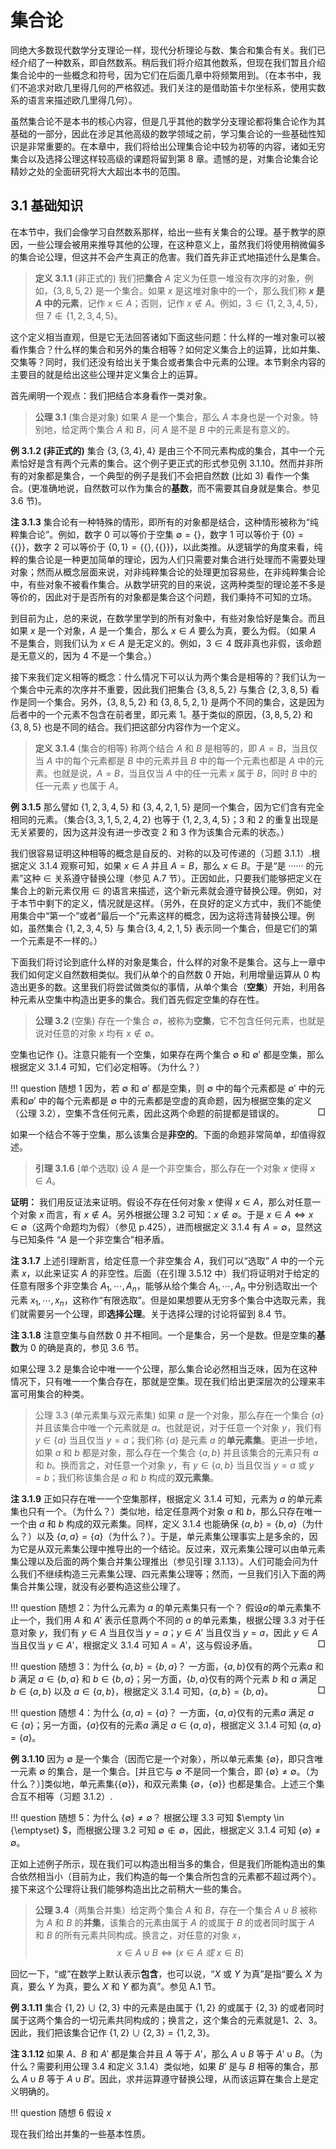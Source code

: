 # 集合论

同绝大多数现代数学分支理论一样，现代分析理论与数、集合和集合有关。我们已经介绍了一种数系，即自然数系。稍后我们将介绍其他数系，但现在我们暂且介绍集合论中的一些概念和符号，因为它们在后面几章中将频繁用到。（在本书中，我们不追求对欧几里得几何的严格叙述。我们关注的是借助笛卡尔坐标系，使用实数系的语言来描述欧几里得几何）。

虽然集合论不是本书的核心内容，但是几乎其他的数学分支理论都将集合论作为其基础的一部分，因此在涉足其他高级的数学领域之前，学习集合论的一些基础性知识是非常重要的。在本章中，我们将给出公理集合论中较为初等的内容，诸如无穷集合以及选择公理这样较高级的课题将留到第 8 章。遗憾的是，对集合论集合论精妙之处的全面研究将大大超出本书的范围。

## 3.1 基础知识

在本节中，我们会像学习自然数系那样，给出一些有关集合的公理。基于教学的原因，一些公理会被用来推导其他的公理，在这种意义上，虽然我们将使用稍微偏多的集合论公理，但这并不会产生真正的危害。我们首先非正式地描述什么是集合。

> **定义 3.1.1** (非正式的) 我们把**集合** $A$ 定义为任意一堆没有次序的对象，例如，$\{3,8,5,2\}$ 是一个集合。如果 $x$ 是这堆对象中的一个，那么我们称 **$x$ 是 $A$ 中的元素**，记作 $x \in A$；否则，记作 $x \notin A$。例如，$3 \in \{1,2,3,4,5\}$，但 $7 \notin \{1,2,3,4,5\}$。

这个定义相当直观，但是它无法回答诸如下面这些问题：什么样的一堆对象可以被看作集合？什么样的集合和另外的集合相等？如何定义集合上的运算，比如并集、交集等？同时，我们还没有给出关于集合或者集合中元素的公理。本节剩余内容的主要目的就是给出这些公理并定义集合上的运算。

首先阐明一个观点：我们把结合本身看作一类对象。

> **公理 3.1** (集合是对象) 如果 $A$ 是一个集合，那么 $A$ 本身也是一个对象。特别地，给定两个集合 $A$ 和 $B$，问 $A$ 是不是 $B$ 中的元素是有意义的。

**例 3.1.2 (非正式的)** 集合 $\{3,\{3,4\},4\}$ 是由三个不同元素构成的集合，其中一个元素恰好是含有两个元素的集合。这个例子更正式的形式参见例 3.1.10。然而并非所有的对象都是集合，一个典型的例子是我们不会把自然数 (比如 $3$) 看作一个集合。(更准确地说，自然数可以作为集合的**基数**，而不需要其自身就是集合。参见 3.6 节)。

**注 3.1.3** 集合论有一种特殊的情形，即所有的对象都是结合，这种情形被称为“纯粹集合论”。例如，数字 $0$ 可以等价于空集 $\emptyset = \{\}$，数字 $1$ 可以等价于 $\{0\}=\{\{\}\}$，数字 $2$ 可以等价于 $\{0,1\} = \{\{\},\{\{\}\}\}$，以此类推。从逻辑学的角度来看，纯粹的集合论是一种更加简单的理论，因为人们只需要对集合进行处理而不需要处理对象；然而从概念层面来说，对非纯粹集合论的处理更加容易些，在非纯粹集合论中，有些对象不被看作集合。从数学研究的目的来说，这两种类型的理论差不多是等价的，因此对于是否所有的对象都是集合这个问题，我们秉持不可知的立场。

到目前为止，总的来说，在数学里学到的所有对象中，有些对象恰好是集合。而且如果 $x$ 是一个对象，$A$ 是一个集合，那么 $x \in A$ 要么为真，要么为假。（如果 $A$ 不是集合，则我们认为 $x \in A$ 是无定义的。例如，$3 \in 4$ 既非真也非假，该命题是无意义的，因为 $4$ 不是一个集合。）

接下来我们定义相等的概念：什么情况下可以认为两个集合是相等的？我们认为一个集合中元素的次序并不重要，因此我们把集合 $\{3,8,5,2\}$ 与集合 $\{2,3,8,5\}$ 看作是同一个集合。另外，$\{3,8,5,2\}$ 和 $\{3,8,5,2,1\}$ 是两个不同的集合，这是因为后者中的一个元素不包含在前者里，即元素 $1$。基于类似的原因，$\{3,8,5,2\}$ 和$\{3,8,5\}$ 也是不同的结合。我们把这部分内容作为一个定义。

> **定义 3.1.4** (集合的相等) 称两个结合 $A$ 和 $B$ 是相等的，即 $A = B$，当且仅当 $A$ 中的每个元素都是 $B$ 中的元素并且 $B$ 中的每一个元素也都是 $A$ 中的元素。也就是说，$A = B$，当且仅当 $A$ 中的任一元素 $x$ 属于 $B$，同时 $B$ 中的任一元素 $y$ 也属于 $A$。

**例 3.1.5** 那么譬如 $\{1,2,3,4,5\}$ 和 $\{3,4,2,1,5\}$ 是同一个集合，因为它们含有完全相同的元素。（集合$\{3,3,1,5,2,4,2\}$ 也等于 $\{1,2,3,4,5\}$；$3$ 和 $2$ 的重复出现是无关紧要的，因为这并没有进一步改变 $2$ 和 $3$ 作为该集合元素的状态。）

我们很容易证明这种相等的概念是自反的、对称的以及可传递的（习题 3.1.1）.根据定义 3.1.4 观察可知，如果 $x \in A$ 并且 $A=B$，那么 $x \in B$。于是“是 ······ 的元素”这种 $\in$ 关系遵守替换公理（参见 A.7 节）。正因如此，只要我们能够把定义在集合上的新元素仅用 $\in$ 的语言来描述，这个新元素就会遵守替换公理。例如，对于本节中剩下的定义，情况就是这样。（另外，在良好的定义方式中，我们不能使用集合中“第一个”或者“最后一个”元素这样的概念，因为这将违背替换公理。例如，虽然集合 $\{1,2,3,4,5\}$ 与 集合$\{3,4,2,1,5\}$ 表示同一个集合，但是它们的第一个元素是不一样的。）

下面我们将讨论到底什么样的对象是集合，什么样的对象不是集合。这与上一章中我们如何定义自然数相类似。我们从单个的自然数 $0$ 开始，利用增量运算从 $0$ 构造出更多的数。这里我们将尝试做类似的事情，从单个集合（**空集**）开始，利用各种元素从空集中构造出更多的集合。我们首先假定空集的存在性。

> **公理 3.2** (空集) 存在一个集合 $\emptyset$，被称为**空集**，它不包含任何元素，也就是说对任意的对象 $x$ 均有 $x \notin \emptyset$。

空集也记作 $\{\}$。注意只能有一个空集，如果存在两个集合 $\emptyset$ 和 $\emptyset'$ 都是空集，那么根据定义 3.1.4 可知，它们必定相等。（为什么？）

!!! question 随想 1
    因为，若 $\emptyset$ 和 $\emptyset'$ 都是空集，则 $\emptyset$ 中的每个元素都是 $\emptyset'$ 中的元素和$\emptyset'$ 中的每个元素都是 $\emptyset$ 中的元素都是空虚的真命题，因为根据空集的定义（公理 3.2），空集不含任何元素，因此这两个命题的前提都是错误的。<span style="float: right">□</span>


如果一个结合不等于空集，那么该集合是**非空的**。下面的命题非常简单，却值得叙述。

> **引理 3.1.6** (单个选取) 设 $A$ 是一个非空集合，那么存在一个对象 $x$ 使得 $x \in A$。

**证明：** 我们用反证法来证明。假设不存在任何对象 $x$ 使得 $x \in A$，那么对任意一个对象 $x$ 而言，有 $x \notin A$。另外根据公理 3.2 可知：$x \notin \emptyset$。于是 $x \in A \Leftrightarrow x \in \emptyset$（这两个命题均为假）（参见 p.425），进而根据定义 3.1.4 有 $A = \emptyset$，显然这与已知条件 “$A$ 是一个非空集合”相矛盾。

**注 3.1.7** 上述引理断言，给定任意一个非空集合 $A$，我们可以“选取” $A$ 中的一个元素 $x$，以此来证实 $A$ 的非空性。后面（在引理 3.5.12 中）我们将证明对于给定的任意有限多个非空集合 $A_1,\cdots,A_n$，能够从给个集合 $A_1,\cdots,A_n$ 中分别选取出一个元素 $x_1,\cdots,x_n$，这称作“有限选取”。但是如果想要从无穷多个集合中选取元素，我们就需要另一个公理，即**选择公理**。关于选择公理的讨论将留到 8.4 节。

**注 3.1.8** 注意空集与自然数 $0$ 并不相同。一个是集合，另一个是数。但是空集的**基数**为 $0$ 的确是真的，参见 3.6 节。

如果公理 3.2 是集合论中唯一一个公理，那么集合论必然相当乏味，因为在这种情况下，只有唯一一个集合存在，那就是空集。现在我们给出更深层次的公理来丰富可用集合的种类。

> 公理 3.3 (单元素集与双元素集) 如果 $a$ 是一个对象，那么存在一个集合 $\{a\}$ 并且该集合中唯一个元素就是 $a$。也就是说，对于任意一个对象 $y$，我们有 $y \in \{a\}$ 当且仅当 $y = a$；我们称 $\{a\}$ 是元素 $a$ 的**单元素集**。更进一步地，如果 $a$ 和 $b$ 都是对象，那么存在一个集合 $\{a,b\}$ 并且该集合的元素只有 $a$ 和 $b$。换而言之，对任意一个对象 $y$，有 $y \in \{a, b\}$ 当且仅当 $y = a$ 或 $y = b$；我们称该集合是 $a$ 和 $b$ 构成的**双元素集**。

**注 3.1.9** 正如只存在唯一一个空集那样，根据定义 3.1.4 可知，元素为 $a$ 的单元素集也只有一个。（为什么？）类似地，给定任意两个对象 $a$ 和 $b$，那么只存在唯一一个由 $a$ 和 $b$ 构成的双元素集。同样，定义 3.1.4 也能确保 $\{a,b\} = \{b,a\}$（为什么？）以及 $\{a,a\}=\{a\}$（为什么？）。于是，单元素集公理事实上是多余的，因为它是从双元素集公理中推导出的一个结论。反过来，双元素集公理可以由单元素集公理以及后面的两个集合并集公理推出（参见引理 3.1.13）。人们可能会问为什么我们不继续构造三元素集公理、四元素集公理等；然而，一旦我们引入下面的两集合并集公理，就没有必要构造这些公理了。

!!! question 随想 2：为什么元素为 $a$ 的单元素集只有一个？
    假设$a$的单元素集不止一个，我们用 $A$ 和 $A'$ 表示任意两个不同的 $a$ 的单元素集，根据公理 3.3 对于任意对象 $y$，我们有 $y \in A$ 当且仅当 $y=a$；$y \in A'$ 当且仅当 $y=a$，因此 $y \in A$ 当且仅当 $y \in A'$，根据定义 3.1.4 可知 $A = A'$，这与假设矛盾。<span style="float: right">□</span>

!!! question 随想 3：为什么 $\{a,b\} = \{b,a\}$？
    一方面，$\{a,b\}$仅有的两个元素$a$ 和 $b$ 满足 $a \in \{b,a\}$ 和 $b \in \{b,a\}$；另一方面，$\{b,a\}$仅有的两个元素 $b$ 和 $a$ 满足 $b \in \{a,b\}$ 以及 $a \in \{a,b\}$，根据定义 3.1.4 可知，$\{a,b\} = \{b,a\}$。<span style="float: right">□</span>

!!! question 随想 4：为什么 $\{a,a\} = \{a\}$？
    一方面，$\{a,a\}$仅有的元素$a$ 满足 $a \in \{a\}$；另一方面，$\{a\}$仅有的元素$a$ 满足 $a \in \{a,a\}$，根据定义 3.1.4 可知 $\{a,a\} = \{a\}$。

**例 3.1.10** 因为 $\emptyset$ 是一个集合（因而它是一个对象），所以单元素集 $\{\emptyset\}$，即只含唯一元素 $\emptyset$ 的集合，是一个集合。[并且它与 $\emptyset$ 不是同一个集合，即 $\{\emptyset\} \neq \emptyset$。（为什么？）]类似地，单元素集$\{\{\emptyset\}\}$，和双元素集 $\{\emptyset，\{\emptyset\}\}$ 也都是集合。上述三个集合互不相等（习题 3.1.2）.

!!! question 随想 5：为什么 $\{\emptyset\} \neq \emptyset$？
    根据公理 3.3 可知 $\empty \in \{\emptyset\} $，而根据公理 3.2 可知 $\emptyset \notin \emptyset$，因此，根据定义 3.1.4 可知 $\{\emptyset\} \neq \emptyset$。

正如上述例子所示，现在我们可以构造出相当多的集合，但是我们所能构造出的集合依然相当小（目前为止，我们构造的每一个集合所包含的元素都不超过两个）。接下来这个公理将让我们能够构造出比之前稍大一些的集合。

> **公理 3.4**（两集合并集）给定两个集合 $A$ 和 $B$，存在一个集合 $A \cup B$ 被称为 $A$ 和 $B$ 的**并集**，该集合的元素由属于 $A$ 的或属于 $B$ 的或者同时属于 $A$ 和 $B$ 的所有元素共同构成。换言之，对任意的对象 $x$，
$$
x \in A \cup B \Leftrightarrow (x \in A \ 或 \ x \in B)
$$

回忆一下，“或”在数学上默认表示**包含**，也可以说，“$X$ 或 $Y$ 为真”是指“要么 $X$ 为真，要么 $Y$ 为真，要么 $X$ 和 $Y$ 都为真”。参见 A.1 节。

**例 3.1.11** 集合 $\{1,2\} \cup \{2,3\}$ 中的元素是由属于 $\{1,2\}$ 的或属于 $\{2,3\}$ 的或者同时属于这两个集合的一切元素共同构成的；换言之，这个集合的元素就是$1$、$2$、$3$。因此，我们把该集合记作 $\{1,2\} \cup \{2,3\} = \{1,2,3\}$。

**注 3.1.12** 如果 $A$、$B$ 和 $A'$ 都是集合并且 $A$ 等于 $A'$，那么 $A \cup B$ 等于 $A' \cup B$。（为什么？需要利用公理 3.4 和定义 3.1.4）类似地，如果 $B'$ 是与 $B$ 相等的集合，那么 $A \cup B$ 等于 $A \cup B'$。因此，求并运算遵守替换公理，从而该运算在集合上是定义明确的。

!!! question 随想 6
    假设 $x$

现在我们给出并集的一些基本性质。
